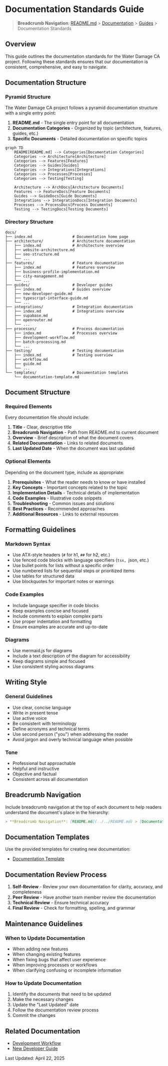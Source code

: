 # Documentation Standards Guide

> **Breadcrumb Navigation**: [README.md](../../README.md) > [Documentation](../index.md) > [Guides](./index.md) > Documentation Standards

## Overview

This guide outlines the documentation standards for the Water Damage CA project. Following these standards ensures that our documentation is consistent, comprehensive, and easy to navigate.

## Documentation Structure

### Pyramid Structure

The Water Damage CA project follows a pyramid documentation structure with a single entry point:

1. **README.md** - The single entry point for all documentation
2. **Documentation Categories** - Organized by topic (architecture, features, guides, etc.)
3. **Specific Documents** - Detailed documentation on specific topics

```mermaid
graph TD
    README[README.md] --> Categories[Documentation Categories]
    Categories --> Architecture[Architecture]
    Categories --> Features[Features]
    Categories --> Guides[Guides]
    Categories --> Integrations[Integrations]
    Categories --> Processes[Processes]
    Categories --> Testing[Testing]
    
    Architecture --> ArchDocs[Architecture Documents]
    Features --> FeatureDocs[Feature Documents]
    Guides --> GuideDocs[Guide Documents]
    Integrations --> IntegrationDocs[Integration Documents]
    Processes --> ProcessDocs[Process Documents]
    Testing --> TestingDocs[Testing Documents]
```

### Directory Structure

```
docs/
├── index.md                  # Documentation home page
├── architecture/             # Architecture documentation
│   ├── index.md              # Architecture overview
│   ├── website-architecture.md
│   ├── seo-structure.md
│   └── ...
├── features/                 # Feature documentation
│   ├── index.md              # Features overview
│   ├── business-profile-implementation.md
│   ├── city-management.md
│   └── ...
├── guides/                   # Developer guides
│   ├── index.md              # Guides overview
│   ├── new-developer-guide.md
│   ├── typescript-interface-guide.md
│   └── ...
├── integrations/             # Integration documentation
│   ├── index.md              # Integrations overview
│   ├── supabase.md
│   ├── openrouter.md
│   └── ...
├── processes/                # Process documentation
│   ├── index.md              # Processes overview
│   ├── development-workflow.md
│   ├── batch-processing.md
│   └── ...
├── testing/                  # Testing documentation
│   ├── index.md              # Testing overview
│   ├── workflow.md
│   ├── guide.md
│   └── ...
└── templates/                # Documentation templates
    └── documentation-template.md
```

## Document Structure

### Required Elements

Every documentation file should include:

1. **Title** - Clear, descriptive title
2. **Breadcrumb Navigation** - Path from README.md to current document
3. **Overview** - Brief description of what the document covers
4. **Related Documentation** - Links to related documents
5. **Last Updated Date** - When the document was last updated

### Optional Elements

Depending on the document type, include as appropriate:

1. **Prerequisites** - What the reader needs to know or have installed
2. **Key Concepts** - Important concepts related to the topic
3. **Implementation Details** - Technical details of implementation
4. **Code Examples** - Illustrative code snippets
5. **Troubleshooting** - Common issues and solutions
6. **Best Practices** - Recommended approaches
7. **Additional Resources** - Links to external resources

## Formatting Guidelines

### Markdown Syntax

- Use ATX-style headers (`#` for h1, `##` for h2, etc.)
- Use fenced code blocks with language specifiers (```tsx, ```json, etc.)
- Use bullet points for lists without a specific order
- Use numbered lists for sequential steps or prioritized items
- Use tables for structured data
- Use blockquotes for important notes or warnings

### Code Examples

- Include language specifier in code blocks
- Keep examples concise and focused
- Include comments to explain complex parts
- Use proper indentation and formatting
- Ensure examples are accurate and up-to-date

### Diagrams

- Use mermaid.js for diagrams
- Include a text description of the diagram for accessibility
- Keep diagrams simple and focused
- Use consistent styling across diagrams

## Writing Style

### General Guidelines

- Use clear, concise language
- Write in present tense
- Use active voice
- Be consistent with terminology
- Define acronyms and technical terms
- Use second person ("you") when addressing the reader
- Avoid jargon and overly technical language when possible

### Tone

- Professional but approachable
- Helpful and instructive
- Objective and factual
- Consistent across all documentation

## Breadcrumb Navigation

Include breadcrumb navigation at the top of each document to help readers understand the document's place in the hierarchy:

```markdown
> **Breadcrumb Navigation**: [README.md](../../README.md) > [Documentation](../index.md) > [Category](./index.md) > Current Document
```

## Documentation Templates

Use the provided templates for creating new documentation:

- [Documentation Template](../templates/documentation-template.md)

## Documentation Review Process

1. **Self-Review** - Review your own documentation for clarity, accuracy, and completeness
2. **Peer Review** - Have another team member review the documentation
3. **Technical Review** - Ensure technical accuracy
4. **Final Review** - Check for formatting, spelling, and grammar

## Maintenance Guidelines

### When to Update Documentation

- When adding new features
- When changing existing features
- When fixing bugs that affect user experience
- When improving processes or workflows
- When clarifying confusing or incomplete information

### How to Update Documentation

1. Identify the documents that need to be updated
2. Make the necessary changes
3. Update the "Last Updated" date
4. Follow the documentation review process
5. Commit the changes

## Related Documentation

- [Development Workflow](../processes/development-workflow.md)
- [New Developer Guide](./new-developer-guide.md)

Last Updated: April 22, 2025
